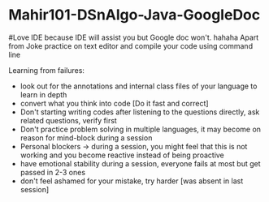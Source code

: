 # Mahir101-DSnAlgo-Java-GoogleDoc

#Love IDE because IDE will assist you but Google doc won't. hahaha  Apart from Joke practice on text editor and compile your code using command line 

Learning from failures:

- look out for the annotations and internal class files of your language to learn in depth
- convert what you think into code [Do it fast and correct]
- Don't starting writing codes after listening to the questions directly, ask related questions, verify first
- Don't practice problem solving in multiple languages, it may become on reason for mind-block during a session
- Personal blockers -> during a session, you might feel that this is not working and you become reactive instead of being proactive
- have emotional stability during a session, everyone fails at most but get passed in 2-3 ones
- don't feel ashamed for your mistake, try harder [was absent in last session]



